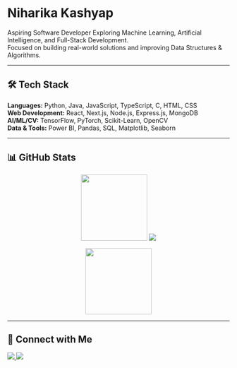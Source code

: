 # Niharika Kashyap

Aspiring Software Developer
Exploring Machine Learning, Artificial Intelligence, and Full-Stack Development.  
Focused on building real-world solutions and improving Data Structures & Algorithms.

---

## 🛠 Tech Stack

**Languages:** Python, Java, JavaScript, TypeScript, C, HTML, CSS  
**Web Development:** React, Next.js, Node.js, Express.js, MongoDB  
**AI/ML/CV:** TensorFlow, PyTorch, Scikit-Learn, OpenCV  
**Data & Tools:** Power BI, Pandas, SQL, Matplotlib, Seaborn

---

## 📊 GitHub Stats

<p align="center">
  <img src="https://github-readme-stats.vercel.app/api?username=niiihariiikaa&show_icons=true&theme=default&hide_border=true&count_private=true" height="150"/>
  <img src="https://github-readme-stats.vercel.app/api/top-langs/?username=niiihariiikaa&layout=compact&hide_border=true&langs_count=6"/>
</p>

<p align="center">
  <img src="https://github-readme-streak-stats.herokuapp.com/?user=niiihariiikaa&hide_border=true&theme=default" height="150"/>
</p>

---

## 🔗 Connect with Me

<p>
  <a href="https://portfolio-niharika-kashyap.vercel.app/">
    <img src="https://img.shields.io/badge/Portfolio-000000?style=for-the-badge&logo=vercel&logoColor=white"/>
  </a>
  <a href="https://www.linkedin.com/in/niharika-kashyap-1b2428284/">
    <img src="https://img.shields.io/badge/LinkedIn-0A66C2?style=for-the-badge&logo=linkedin&logoColor=white"/>
  </a>

</p>

